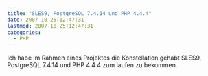 ```yaml
---
title: "SLES9, PostgreSQL 7.4.14 und PHP 4.4.4"
date: 2007-10-25T12:47:31
lastmod: 2007-10-25T12:47:31
categories:
  - PHP
---
```

Ich habe im Rahmen eines Projektes die Konstellation gehabt SLES9, PostgreSQL 7.4.14 und PHP 4.4.4 zum laufen zu bekommen.
